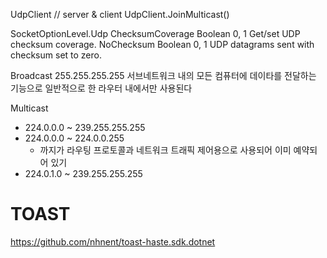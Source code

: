 UdpClient // server & client
UdpClient.JoinMulticast()


SocketOptionLevel.Udp
ChecksumCoverage Boolean 0, 1 Get/set UDP checksum coverage.
NoChecksum Boolean 0, 1 UDP datagrams sent with checksum set to
zero.


Broadcast
255.255.255.255
서브네트워크 내의 모든 컴퓨터에 데이타를 전달하는 기능으로 일반적으로 한 라우터 내에서만 사용된다


Multicast
* 224.0.0.0 ~ 239.255.255.255
* 224.0.0.0 ~ 224.0.0.255
  - 까지가 라우팅 프로토콜과 네트워크 트래픽 제어용으로 사용되어 이미 예약되어 있기
* 224.0.1.0 ~ 239.255.255.255




# TOAST
https://github.com/nhnent/toast-haste.sdk.dotnet
